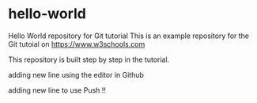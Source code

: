 # hello-world
Hello World repository for Git tutorial
This is an example repository for the Git tutoial on https://www.w3schools.com

This repository is built step by step in the tutorial.

adding new line using the editor in Github

adding new line to use Push !!
